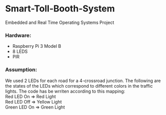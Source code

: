 # Smart-Toll-Booth-System
Embedded and Real Time Operating Systems Project
<h3> Hardware: </h3>
<ul>
  <li> Raspberry Pi 3 Model B </li>
  <li> 8 LEDS </li>
  <li> PIR </li>
</ul>
<h3> Assumption: </h3>
We used 2 LEDs for each road for a 4-crossroad junction. The following are the states of the LEDs which correspond to different colors in the traffic lights. The code has be wrriten according to this mapping:<br>
  Red LED On => Red Light <br>
  Red LED Off => Yellow Light <br>
  Green LED On => Green Light <br>

